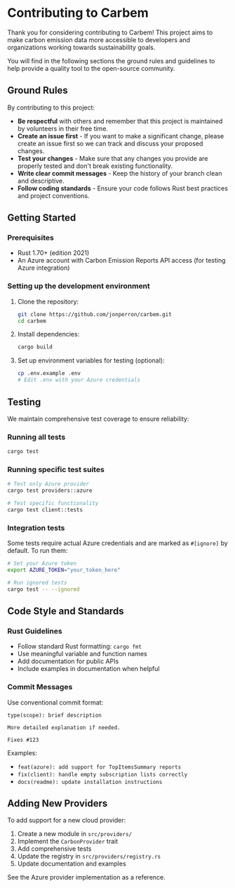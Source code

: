 # Contributing to Carbem

Thank you for considering contributing to Carbem! This project aims to make carbon emission data more accessible to developers and organizations working towards sustainability goals.

You will find in the following sections the ground rules and guidelines to help provide a quality tool to the open-source community.

## Ground Rules

By contributing to this project:

* **Be respectful** with others and remember that this project is maintained by volunteers in their free time.
* **Create an issue first** - If you want to make a significant change, please create an issue first so we can track and discuss your proposed changes.
* **Test your changes** - Make sure that any changes you provide are properly tested and don't break existing functionality.
* **Write clear commit messages** - Keep the history of your branch clean and descriptive.
* **Follow coding standards** - Ensure your code follows Rust best practices and project conventions.

## Getting Started

### Prerequisites

* Rust 1.70+ (edition 2021)
* An Azure account with Carbon Emission Reports API access (for testing Azure integration)

### Setting up the development environment

1. Clone the repository:

   ```bash
   git clone https://github.com/jonperron/carbem.git
   cd carbem
   ```

2. Install dependencies:

   ```bash
   cargo build
   ```

3. Set up environment variables for testing (optional):

   ```bash
   cp .env.example .env
   # Edit .env with your Azure credentials
   ```

## Testing

We maintain comprehensive test coverage to ensure reliability:

### Running all tests

```bash
cargo test
```

### Running specific test suites

```bash
# Test only Azure provider
cargo test providers::azure

# Test specific functionality
cargo test client::tests
```

### Integration tests

Some tests require actual Azure credentials and are marked as `#[ignore]` by default. To run them:

```bash
# Set your Azure token
export AZURE_TOKEN="your_token_here"

# Run ignored tests
cargo test -- --ignored
```

## Code Style and Standards

### Rust Guidelines

* Follow standard Rust formatting: `cargo fmt`
* Use meaningful variable and function names
* Add documentation for public APIs
* Include examples in documentation when helpful

### Commit Messages

Use conventional commit format:

```text
type(scope): brief description

More detailed explanation if needed.

Fixes #123
```

Examples:

* `feat(azure): add support for TopItemsSummary reports`
* `fix(client): handle empty subscription lists correctly`
* `docs(readme): update installation instructions`

## Adding New Providers

To add support for a new cloud provider:

1. Create a new module in `src/providers/`
2. Implement the `CarbonProvider` trait
3. Add comprehensive tests
4. Update the registry in `src/providers/registry.rs`
5. Update documentation and examples

See the Azure provider implementation as a reference.
